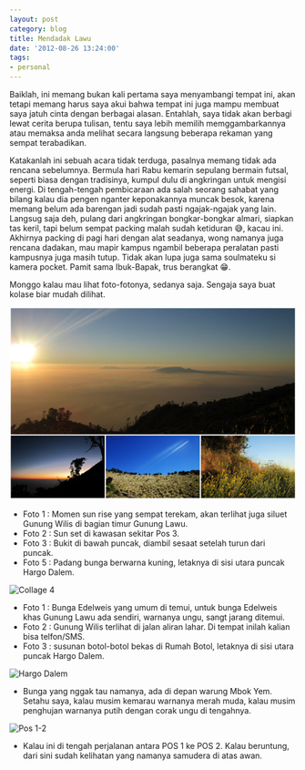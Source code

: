 ```yaml
---
layout: post
category: blog
title: Mendadak Lawu
date: '2012-08-26 13:24:00'
tags:
- personal
---
```


Baiklah, ini memang bukan kali pertama saya menyambangi tempat ini, akan tetapi memang harus saya akui bahwa tempat ini juga mampu membuat saya jatuh cinta dengan berbagai alasan. Entahlah, saya tidak akan berbagi lewat cerita berupa tulisan, tentu saya lebih memilih memggambarkannya atau memaksa anda melihat secara langsung beberapa rekaman yang sempat terabadikan.

Katakanlah ini sebuah acara tidak terduga, pasalnya memang tidak ada rencana sebelumnya. Bermula hari Rabu kemarin sepulang bermain futsal, seperti biasa dengan tradisinya, kumpul dulu di angkringan untuk mengisi energi. Di tengah-tengah pembicaraan ada salah seorang sahabat yang bilang kalau dia pengen nganter keponakannya muncak besok, karena memang belum ada
barengan jadi sudah pasti ngajak-ngajak yang lain. Langsug saja deh, pulang dari angkringan bongkar-bongkar almari, siapkan tas keril, tapi belum sempat packing malah sudah ketiduran :sweat_smile:, kacau ini. Akhirnya packing di pagi hari dengan alat seadanya, wong namanya juga rencana dadakan, mau mapir kampus ngambil beberapa peralatan pasti kampusnya juga masih tutup. Tidak akan lupa juga sama soulmateku si kamera pocket. Pamit sama Ibuk-Bapak, trus berangkat :grin:.

Monggo kalau mau lihat foto-fotonya, sedanya saja. Sengaja saya buat kolase biar mudah dilihat.

![Collage 2](/images/2012/08/collage-2.jpg)

* Foto 1 : Momen sun rise yang sempat terekam, akan terlihat juga siluet Gunung Wilis di bagian timur Gunung Lawu.
* Foto 2 : Sun set di kawasan sekitar Pos 3.
* Foto 3 : Bukit di bawah puncak, diambil sesaat setelah turun dari puncak.
* Foto 5 : Padang bunga berwarna kuning, letaknya di sisi utara puncak Hargo Dalem.

![Collage 4](http://4.bp.blogspot.com/-bfAMDMf4Mko/UDnEtdc919I/AAAAAAAAA8o/JsgMM_B8QfA/s640/collage+4.jpg)

* Foto 1 : Bunga Edelweis yang umum di temui, untuk bunga Edelweis khas Gunung Lawu ada sendiri, warnanya ungu, sangt jarang ditemui.
* Foto 2 : Gunung Wilis terlihat di jalan aliran lahar. Di tempat inilah kalian bisa telfon/SMS.
* Foto 3 : susunan botol-botol bekas di Rumah Botol, letaknya di sisi utara puncak Hargo Dalem.

![Hargo Dalem](http://farm8.staticflickr.com/7250/7855048748_bae345e373_b.jpg)

* Bunga yang nggak tau namanya, ada di depan warung Mbok Yem. Setahu saya, kalau musim kemarau warnanya merah muda, kalau musim penghujan warnanya putih dengan corak ungu di tengahnya.

![Pos 1-2](http://2.bp.blogspot.com/-SHvb-Q2uNNk/UDnHh0CBTBI/AAAAAAAAA9A/vOGFh8nXbII/s640/IMG_1906+copy+2.jpg)

* Kalau ini di tengah perjalanan antara POS 1 ke POS 2. Kalau beruntung, dari sini sudah kelihatan yang namanya samudera di atas awan.

